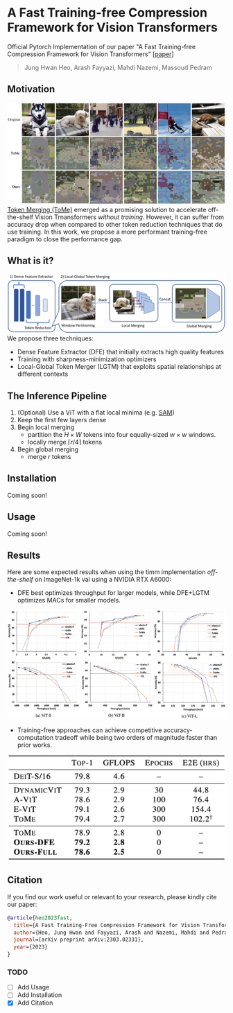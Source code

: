 # A Fast Training-free Compression Framework for Vision Transformers
Official Pytorch Implementation of our paper "A Fast Training-free Compression Framework for Vision Transformers" [[paper](https://arxiv.org/pdf/2303.02331.pdf)]


> Jung Hwan Heo, Arash Fayyazi, Mahdi Nazemi, Massoud Pedram

## Motivation
![Visualization](assets/vis.png)
[Token Merging (ToMe)](https://github.com/facebookresearch/ToMe)  emerged as a promising solution to accelerate off-the-shelf Vision Trnansformers _without training_. However, it can suffer from accuracy drop when compared to other token reduction techniques that do use training. In this work, we propose a more performant training-free paradigm to close the performance gap.

## What is it?
![Visualization](assets/main.png)
We propose three techniques:
- Dense Feature Extractor (DFE) that initially extracts high quality features
- Training with sharpness-minimization optimizers 
- Local-Global Token Merger (LGTM) that exploits spatial relationships at different contexts

## The Inference Pipeline
1. (Optional) Use a ViT with a flat local minima (e.g. [SAM](https://github.com/davda54/sam))
2. Keep the first few layers dense 
3. Begin local merging
    - partition the $H \times W$ tokens into four equally-sized $w \times w$ windows.
    - locally merge $\lceil r/ 4 \rceil$ tokens 
4. Begin global merging
    - merge $r$ tokens 

## Installation
Coming soon!

## Usage
Coming soon!

## Results
Here are some expected results when using the timm implementation *off-the-shelf* on ImageNet-1k val using a NVIDIA RTX A6000:

- DFE best optimizes throughput for larger models, while DFE+LGTM optimizes MACs for smaller models. 

![Pareto](assets/paretos.png)

- Training-free approaches can achieve competitive accuracy-computation tradeoff while being two orders of magnitude faster than prior works. 

![comparison](assets/comparison.png)

## Citation
If you find our work useful or relevant to your research, please kindly cite our paper:

```bibtex
@article{heo2023fast,
  title={A Fast Training-Free Compression Framework for Vision Transformers},
  author={Heo, Jung Hwan and Fayyazi, Arash and Nazemi, Mahdi and Pedram, Massoud},
  journal={arXiv preprint arXiv:2303.02331},
  year={2023}
}
```

### TODO
- [ ] Add Usage
- [ ] Add Installation
- [x] Add Citation

